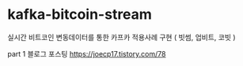 # kafka-bitcoin-stream
실시간 비트코인 변동데이터를 통한 카프카 적용사례 구현 ( 빗썸, 업비트, 코빗 ) 

part 1 블로그 포스팅 
https://joecp17.tistory.com/78

